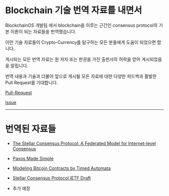 # Blockchain 기술 번역 자료를 내면서

BlockchainOS 개발팀 에서 blockchain을 이루는 근간인 consensus protocol의 기본 이론이 되는 자료들을 번역했습니다.

이런 기술 자료들이 Crypto-Currency를 탐구하는 모든 분들에게 도움이 되었으면 합니다.

게시되는 모든 번역 자료는 원 저자 또는 판권을 가진 출판사의 허락을 얻어 게시되었음을 알립니다.

번역 내용과 기술과 더불어 앞으로 게시될 모든 자료에 대한 다양한 피드백과 활발한 Pull Request를 기대합니다.

[Pull-Request](https://github.com/bosnet/papers/pulls)

[Issue](https://github.com/bosnet/papers/issues)
_____

# 번역된 자료들

* [The Stellar Consensus Protocol: A Federated Model for Internet-level Consensus](The-Stellar-Consensus-Protocol/README.md)
* [Paxos Made Simple](Paxos-Made-Simple/)

* [Modeling Bitcoin Contracts by Timed Automata](Modeling-Bitcoin-Contracts-by-Timed-Automata/)

* [Stellar Consensus Protocol IETF Draft](Stellar-Consensus-Protocol-IETF-draft/)

* 추가 예정
